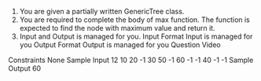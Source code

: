 1. You are given a partially written GenericTree class.
2. You are required to complete the body of max function. The function is expected to find the node with maximum value and return it.
3. Input and Output is managed for you.
   Input Format
   Input is managed for you
   Output Format
   Output is managed for you
   Question Video

Constraints
None
Sample Input
12
10 20 -1 30 50 -1 60 -1 -1 40 -1 -1
Sample Output
60
